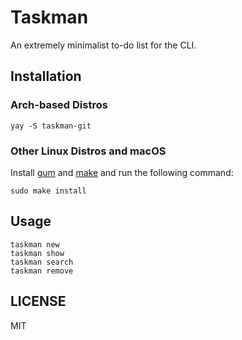# Taskman

An extremely minimalist to-do list for the CLI.

## Installation

### Arch-based Distros

```
yay -S taskman-git
```

### Other Linux Distros and macOS

Install [gum](https://github.com/charmbracelet/gum) and [make](https://www.gnu.org/software/make/) and run the following command:
```
sudo make install
```

## Usage

```
taskman new
taskman show
taskman search
taskman remove
```

## LICENSE
MIT

